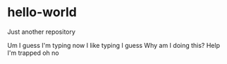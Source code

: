 # hello-world
Just another repository


Um I guess I'm typing now
I like typing I guess
Why am I doing this?
Help I'm trapped oh no
